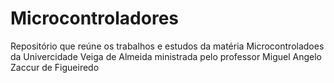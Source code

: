 # Microcontroladores

Repositório que reúne os trabalhos e estudos da matéria Microcontroladoes da Univercidade Veiga de Almeida ministrada pelo professor Miguel Angelo Zaccur de Figueiredo
